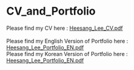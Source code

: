 # CV_and_Portfolio

Please find my CV here : [Heesang_Lee_CV.pdf](https://github.com/jasonheesanglee/CV_and_Portfolio/blob/main/Heesang%20Lee_CV.pdf)<br>
<br>
Please find my English Version of Portfolio here : [Heesang_Lee_Portfolio_EN.pdf](https://github.com/jasonheesanglee/CV_and_Portfolio/blob/main/Jason%20Heesang%20Lee%20Portfolio_EN.pdf)<br>
Please find my Korean Version of Portfolio here : [Heesang_Lee_Portfolio_EN.pdf](https://github.com/jasonheesanglee/CV_and_Portfolio/blob/main/Jason%20Heesang%20Lee%20Portfolio_KR.pdf)<br>
